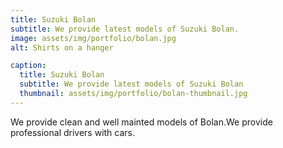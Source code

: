```yaml
---
title: Suzuki Bolan
subtitle: We provide latest models of Suzuki Bolan.
image: assets/img/portfolio/bolan.jpg
alt: Shirts on a hanger

caption:
  title: Suzuki Bolan
  subtitle: We provide latest models of Suzuki Bolan
  thumbnail: assets/img/portfolio/bolan-thumbnail.jpg
---
```

We provide clean and well mainted models of Bolan.We provide professional drivers with cars.
